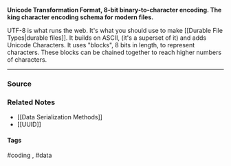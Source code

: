  **Unicode Transformation Format, 8-bit binary-to-character encoding. The king character encoding schema for modern files.**

UTF-8 is what runs the web. It's what you should use to make [[Durable File Types|durable files]]. It builds on ASCII, (it's a superset of it) and adds Unicode Characters. It uses "blocks", 8 bits in length, to represent characters. These blocks can be chained together to reach higher numbers of characters.

---
### Source

### Related Notes
- [[Data Serialization Methods]]
- [[UUID]]
#### Tags
#coding , #data